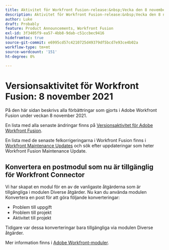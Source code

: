 ```yaml
---
title: Aktivitet för Workfront Fusion-release:&nbsp;Vecka den 8 november 2021
description: Aktivitet för Workfront Fusion-release:&nbsp;Vecka den 8 november 2021
author: Luke
draft: Probably
feature: Product Announcements, Workfront Fusion
exl-id: 3f3405f9-ea57-4bb8-9dab-c51ccbec9416
hidefromtoc: true
source-git-commit: e6995cd57c4210725d49379df5bcd7e93ce4b02a
workflow-type: tm+mt
source-wordcount: '151'
ht-degree: 0%

---
```


# Versionsaktivitet för Workfront Fusion: 8 november 2021

På den här sidan beskrivs alla förbättringar som gjorts i Adobe Workfront Fusion under veckan 8 november 2021.

En lista med alla senaste ändringar finns på [Versionsaktivitet för Adobe Workfront Fusion](../../../product-announcements/product-releases/fusion-release-activity/fusion-release-activity.md).

En lista med de senaste felkorrigeringarna i Workfront Fusion finns i [Workfront Maintenance Updates](https://experienceleague.adobe.com/docs/workfront-known-issues/releases/current-updates.html) och sök efter uppdateringar som heter Workfront Fusion Maintenance Update.

## Konvertera en postmodul som nu är tillgänglig för Workfront Connector

Vi har skapat en modul för en av de vanligaste åtgärderna som är tillgängliga i modulen Diverse åtgärder. Nu kan du använda modulen Konvertera en post för att göra följande konverteringar:

* Problem till uppgift
* Problem till projekt
* Aktivitet till projekt

Tidigare var dessa konverteringar bara tillgängliga via modulen Diverse åtgärder.

Mer information finns i [Adobe Workfront-moduler](../../../workfront-fusion/apps-and-their-modules/workfront-modules.md).
